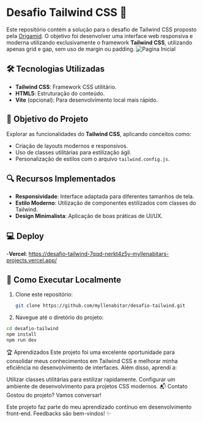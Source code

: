# Desafio Tailwind CSS 🚀

Este repositório contém a solução para o desafio de Tailwind CSS proposto pela [Origamid](https://www.origamid.com/). O objetivo foi desenvolver uma interface web responsiva e moderna utilizando exclusivamente o framework **Tailwind CSS**, utilizando apenas grid e gap, sem uso de margin ou padding.
<img src="https://github.com/user-attachments/assets/0b12ccfa-a4a4-40a7-af45-6ac401430b9a" alt="Pagina Inicial">

## 🛠️ Tecnologias Utilizadas

- **Tailwind CSS**: Framework CSS utilitário.  
- **HTML5**: Estruturação do conteúdo.  
- **Vite** (opcional): Para desenvolvimento local mais rápido.  

## 🎯 Objetivo do Projeto

Explorar as funcionalidades do **Tailwind CSS**, aplicando conceitos como:  
- Criação de layouts modernos e responsivos.  
- Uso de classes utilitárias para estilização ágil.  
- Personalização de estilos com o arquivo `tailwind.config.js`.  

## 🔍 Recursos Implementados

- **Responsividade**: Interface adaptada para diferentes tamanhos de tela.  
- **Estilo Moderno**: Utilização de componentes estilizados com classes do Tailwind.  
- **Design Minimalista**: Aplicação de boas práticas de UI/UX.  

## 💻 Deploy

-**Vercel**: https://desafio-tailwind-7qqd-nerkt4z5y-myllenabitars-projects.vercel.app/ 

## 🚀 Como Executar Localmente

1. Clone este repositório:
   ```bash
   git clone https://github.com/myllenabitar/desafio-tailwind.git
2. Navegue até o diretório do projeto:
 ```bash
cd desafio-tailwind
npm install
npm run dev
 ```


🏆 Aprendizados
Este projeto foi uma excelente oportunidade para consolidar meus conhecimentos em Tailwind CSS e melhorar minha eficiência no desenvolvimento de interfaces. Além disso, aprendi a:

Utilizar classes utilitárias para estilizar rapidamente.
Configurar um ambiente de desenvolvimento para projetos CSS modernos.
📬 Contato
Gostou do projeto? Vamos conversar!


Este projeto faz parte do meu aprendizado contínuo em desenvolvimento front-end. Feedbacks são bem-vindos! ✨



